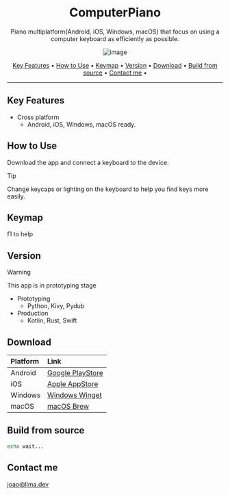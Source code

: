 <div align="center">

# ComputerPiano
Piano multiplatform(Android, iOS, Windows, macOS) that focus on using a computer keyboard as efficiently as possible.

![image](https://github.com/JoaoVLima/computerpiano/assets/50122442/f3f3bffd-437a-487d-a54d-80a51b44855c)

<p>
  <a href="#key-features">Key Features</a> •
  <a href="#how-to-use">How to Use</a> •
  <a href="#keymap">Keymap</a> •
  <a href="#version">Version</a> •
  <a href="#download">Download</a> •
  <a href="#build-from-source">Build from source</a> •
  <a href="#contact-me">Contact me</a> •
</p>

</div>

---

## Key Features

* Cross platform
  - Android, iOS, Windows, macOS ready.


## How to Use

Download the app and connect a keyboard to the device.

> [!TIP]
> Change keycaps or lighting on the keyboard to help you find keys more easily.


## Keymap

f1 to help


## Version

> [!WARNING]
> This app is in prototyping stage
 
* Prototyping
  * Python, Kivy, Pydub
* Production
  * Kotlin, Rust, Swift

## Download

| Platform  | Link                     	                                        |
|:----------|:------------------------------------------------------------------|
| Android   | [Google PlayStore](https://play.google.com/) 	                    |
| iOS       | [Apple AppStore](https://www.apple.com/br/app-store/) 	           |
| Windows 	 | [Windows Winget](https://winstall.app/apps/Google.Chrome)         |
| macOS   	 | [macOS Brew](https://formulae.brew.sh/cask/google-chrome#default) |

## Build from source

```bash
echo wait...
```

## Contact me

[joao@lima.dev](mailto://joao@lima.dev)

